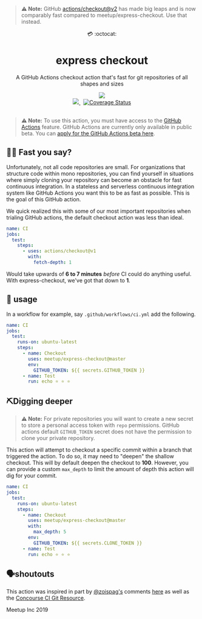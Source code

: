 > **⚠️ Note:** GitHub [actions/checkout@v2](https://github.com/actions/checkout) has made big leaps and is now comparably fast compared to meetup/express-checkout. Use that instead.

<div align="center">
  💳 :octocat:
</div>
<h1 align="center">
  express checkout
</h1>

<p align="center">
   A GitHub Actions checkout action that's fast for git repositories of all shapes and sizes
</p>

<div align="center">
  <img src="demo.png"/>
</div>

<div align="center">
  <a href="https://github.com/meetup/express-checkout/actions">
		<img src="https://github.com/meetup/express-checkout/workflows/Main/badge.svg"/>
	</a>
  &nbsp;
  <a href='https://coveralls.io/github/meetup/express-checkout?branch=master'>
    <img src='https://coveralls.io/repos/github/meetup/express-checkout/badge.png?branch=master' alt='Coverage Status' />
  </a>
</div>

<br />

> **⚠️ Note:** To use this action, you must have access to the [GitHub Actions](https://github.com/features/actions) feature. GitHub Actions are currently only available in public beta. You can [apply for the GitHub Actions beta here](https://github.com/features/actions/signup/).

## 🏃‍♀️ Fast you say?

Unfortunately, not all code repositories are small. For organizations that structure code within mono repositories, you can find yourself in situations where simply cloning your repository can become an obstacle for fast continuous integration. In a stateless and serverless continuous integration system like GitHub Actions you want this to be as fast as possible. This is the goal of this GitHub action.

We quick realized this with some of our most important repositories when trialing GitHub actions, the default checkout action was less than ideal.

```yaml
name: CI
jobs:
  test:
    steps:
      - uses: actions/checkout@v1
        with:
          fetch-depth: 1
```

Would take upwards of **6 to 7 minutes** _before_ CI could do anything useful. With express-checkout, we've got that down to **1**.

## 🤸 usage


In a workflow for example, say `.github/workflows/ci.yml` add the following.

```yaml
name: CI
jobs:
  test:
    runs-on: ubuntu-latest
    steps:
      - name: Checkout
        uses: meetup/express-checkout@master
        env:
          GITHUB_TOKEN: ${{ secrets.GITHUB_TOKEN }}
      - name: Test
        run: echo ⭐ ⭐ ⭐
```

## ⛏️Digging deeper

> **⚠️ Note:** For private repositories you will want to create a new secret to store a personal access token with `repo` permissions. GitHub actions default `GITHUB_TOKEN` secret does not have the permission to clone your private repository.

This action will attempt to checkout a specific commit within a branch that triggered the action. To do so, it may need to "deepen" the shallow checkout. This will by default deepen the checkout to **100**. However, you can provide a custom `max_depth` to limit the amount of depth this action will dig for your commit.

```yaml
name: CI
jobs:
  test:
    runs-on: ubuntu-latest
    steps:
      - name: Checkout
        uses: meetup/express-checkout@master
        with:
          max_depth: 5
        env:
          GITHUB_TOKEN: ${{ secrets.CLONE_TOKEN }}
      - name: Test
        run: echo ⭐ ⭐ ⭐
```

## 🗣️shoutouts

This action was inspired in part by [@zoispag's](https://github.com/zoispag) comments [here](https://github.com/actions/checkout/issues/22) as well as the [Concourse CI Git Resource](https://github.com/concourse/git-resource).

Meetup Inc 2019
